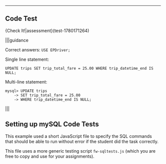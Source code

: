 ----------

## Code Test
{Check It!|assessment}(test-1780171264)

|||guidance

Correct answers:
`USE EPDriver;`

Single line statement:

`UPDATE trips SET trip_total_fare = 25.00 WHERE trip_datetime_end IS NULL;`

Multi-line statement:
```
mysql> UPDATE trips 
    -> SET trip_total_fare = 25.00 
    -> WHERE trip_datetime_end IS NULL;
```

|||


## Setting up mySQL Code Tests

This example used a short JavaScript file to specify the SQL commands that should be able to run without error if the student did the task correctly.

This file uses a more generic testing script `fw-sqltests.js` (which you are free to copy and use for your assignments).